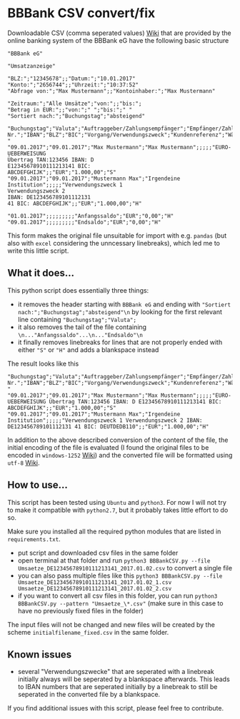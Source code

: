 # BBBank CSV convert/fix

Downloadable CSV (comma seperated values) [Wiki](https://en.wikipedia.org/wiki/Comma-separated_values) that are provided by the online banking system of the BBBank eG have the following basic structure

    "BBBank eG"
    
    "Umsatzanzeige"
    
    "BLZ:";"12345678";;"Datum:";"10.01.2017"
    "Konto:";"2656744";;"Uhrzeit:";"10:37:52"
    "Abfrage von:";"Max Mustermann";;"Kontoinhaber:";"Max Mustermann"
    
    "Zeitraum:";"Alle Umsätze";"von:";;"bis:";
    "Betrag in EUR:";;"von:";" ";"bis:";" "
    "Sortiert nach:";"Buchungstag";"absteigend"
    
    "Buchungstag";"Valuta";"Auftraggeber/Zahlungsempfänger";"Empfänger/Zahlungspflichtiger";"Konto-    Nr.";"IBAN";"BLZ";"BIC";"Vorgang/Verwendungszweck";"Kundenreferenz";"Währung";"Umsatz";" "
    "09.01.2017";"09.01.2017";"Max Mustermann";"Max Mustermann";;;;;"EURO-UEBERWEISUNG
    Übertrag TAN:123456 IBAN: D
    E12345678910111213141 BIC:
    ABCDEFGHIJK";;"EUR";"1.000,00";"S"
    "09.01.2017";"09.01.2017";"Mustermann Max";"Irgendeine Institution";;;;;"Verwendungszweck 1
    Verwendungszweck 2
    IBAN: DE123456789101112131
    41 BIC: ABCDEFGHIJK";;"EUR";"1.000,00";"H"
    
    "01.01.2017";;;;;;;;;"Anfangssaldo";"EUR";"0,00";"H"
    "09.01.2017";;;;;;;;;"Endsaldo";"EUR";"0,00";"H"

This form makes the original file unsuitable for import with e.g. `pandas` (but also with `excel` considering the unncessary linebreaks), which led me to write this little script.

## What it does...

This python script does essentially three things:
- it removes the header starting with `BBBank eG` and ending with `"Sortiert nach:";"Buchungstag";"absteigend"\n` by looking for the first relevant line containing `"Buchungstag";"Valuta";`
- it also removes the tail of the file containing `\n..."Anfangssaldo"...\n..."Endsaldo"\n`
- it finally removes linebreaks for lines that are not properly ended with either `"S"` or `"H"` and adds a blankspace instead

The result looks like this

    "Buchungstag";"Valuta";"Auftraggeber/Zahlungsempfänger";"Empfänger/Zahlungspflichtiger";"Konto-Nr.";"IBAN";"BLZ";"BIC";"Vorgang/Verwendungszweck";"Kundenreferenz";"Währung";"Umsatz";" "
    "09.01.2017";"09.01.2017";"Max Mustermann";"Max Mustermann";;;;;"EURO-UEBERWEISUNG Übertrag TAN:123456 IBAN: D E12345678910111213141 BIC: ABCDEFGHIJK";;"EUR";"1.000,00";"S" 
    "09.01.2017";"09.01.2017";"Mustermann Max";"Irgendeine Institution";;;;;"Verwendungszweck 1 Verwendungszweck 2 IBAN: DE123456789101112131 41 BIC: DEUTDEDB110";;"EUR";"1.000,00";"H" 

In addition to the above described conversion of the content of the file, the initial encoding of the file is evaluated (I found the original files to be encoded in `windows-1252` [Wiki](https://en.wikipedia.org/wiki/Windows-1252)) and the converted file will be formatted using `utf-8` [Wiki](https://en.wikipedia.org/wiki/UTF-8).

## How to use...

This script has been tested using `Ubuntu` and `python3`. For now I will not try to make it compatible with `python2.7`, but it probably takes little effort to do so.

Make sure you installed all the required python modules that are listed in `requirements.txt`.

- put script and downloaded csv files in the same folder
- open terminal at that folder and run `python3 BBBankCSV.py --file Umsaetze_DE12345678910111213141_2017.01.02.csv` to convert a single file
- you can also pass multiple files like this `python3 BBBankCSV.py --file Umsaetze_DE12345678910111213141_2017.01.02_1.csv Umsaetze_DE12345678910111213141_2017.01.02_2.csv`
- if you want to convert all csv files in this folder, you can run `python3 BBBankCSV.py --pattern "Umsaetze_\*.csv"` (make sure in this case to have no previously fixed files in the folder)

The input files will not be changed and new files will be created by the scheme `initialfilename_fixed.csv` in the same folder.

## Known issues
- several "Verwendungszwecke" that are seperated with a linebreak initially always will be seperated by a blankspace afterwards. This leads to IBAN numbers that are seperated initially by a linebreak to still be seperated in the converted file by a blankspace.

If you find additional issues with this script, please feel free to contribute.
